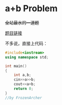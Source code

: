 #  a+b Problem

~~全站最水的一道题~~

[题目链接]( https://www.luogu.com.cn/problem/P1001 )

不多说，直接上代码：

```c++
#include<iostream>
using namespace std;

int main()
{
    int a,b;
    cin>>a>>b;
    cout<<a+b;
    return 0;
}
//by FrozenArcher
```

